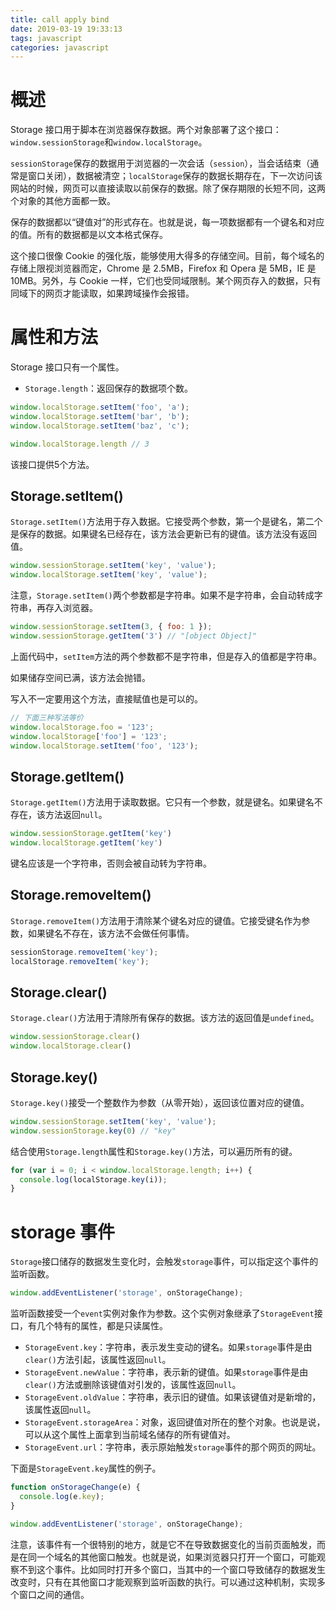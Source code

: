```yaml
---
title: call apply bind
date: 2019-03-19 19:33:13
tags: javascript
categories: javascript
---
```


# 概述
Storage 接口用于脚本在浏览器保存数据。两个对象部署了这个接口：`window.sessionStorage`和`window.localStorage`。

`sessionStorage`保存的数据用于浏览器的一次会话（`session`），当会话结束（通常是窗口关闭），数据被清空；`localStorage`保存的数据长期存在，下一次访问该网站的时候，网页可以直接读取以前保存的数据。除了保存期限的长短不同，这两个对象的其他方面都一致。

保存的数据都以“键值对”的形式存在。也就是说，每一项数据都有一个键名和对应的值。所有的数据都是以文本格式保存。

这个接口很像 Cookie 的强化版，能够使用大得多的存储空间。目前，每个域名的存储上限视浏览器而定，Chrome 是 2.5MB，Firefox 和 Opera 是 5MB，IE 是 10MB。另外，与 Cookie 一样，它们也受同域限制。某个网页存入的数据，只有同域下的网页才能读取，如果跨域操作会报错。
# 属性和方法
Storage 接口只有一个属性。
- `Storage.length`：返回保存的数据项个数。

```javascript
window.localStorage.setItem('foo', 'a');
window.localStorage.setItem('bar', 'b');
window.localStorage.setItem('baz', 'c');

window.localStorage.length // 3
```
该接口提供5个方法。
## Storage.setItem()
`Storage.setItem()`方法用于存入数据。它接受两个参数，第一个是键名，第二个是保存的数据。如果键名已经存在，该方法会更新已有的键值。该方法没有返回值。
```javascript
window.sessionStorage.setItem('key', 'value');
window.localStorage.setItem('key', 'value');
```
注意，`Storage.setItem()`两个参数都是字符串。如果不是字符串，会自动转成字符串，再存入浏览器。
```javascript
window.sessionStorage.setItem(3, { foo: 1 });
window.sessionStorage.getItem('3') // "[object Object]"
```
上面代码中，`setItem`方法的两个参数都不是字符串，但是存入的值都是字符串。

如果储存空间已满，该方法会抛错。

写入不一定要用这个方法，直接赋值也是可以的。
```javascript
// 下面三种写法等价
window.localStorage.foo = '123';
window.localStorage['foo'] = '123';
window.localStorage.setItem('foo', '123');
```
## Storage.getItem()
`Storage.getItem()`方法用于读取数据。它只有一个参数，就是键名。如果键名不存在，该方法返回`null`。
```javascript
window.sessionStorage.getItem('key')
window.localStorage.getItem('key')
```
键名应该是一个字符串，否则会被自动转为字符串。
## Storage.removeItem()
`Storage.removeItem()`方法用于清除某个键名对应的键值。它接受键名作为参数，如果键名不存在，该方法不会做任何事情。
```javascript
sessionStorage.removeItem('key');
localStorage.removeItem('key');
```
## Storage.clear()
`Storage.clear()`方法用于清除所有保存的数据。该方法的返回值是`undefined`。
```javascript
window.sessionStorage.clear()
window.localStorage.clear()
```
## Storage.key()
`Storage.key()`接受一个整数作为参数（从零开始），返回该位置对应的键值。
```javascript
window.sessionStorage.setItem('key', 'value');
window.sessionStorage.key(0) // "key"
```
结合使用`Storage.length`属性和`Storage.key()`方法，可以遍历所有的键。
```javascript
for (var i = 0; i < window.localStorage.length; i++) {
  console.log(localStorage.key(i));
}
```
# storage 事件
`Storage`接口储存的数据发生变化时，会触发`storage`事件，可以指定这个事件的监听函数。
```javascript
window.addEventListener('storage', onStorageChange);
```
监听函数接受一个`event`实例对象作为参数。这个实例对象继承了`StorageEvent`接口，有几个特有的属性，都是只读属性。
- `StorageEvent.key`：字符串，表示发生变动的键名。如果`storage`事件是由`clear()`方法引起，该属性返回`null`。
- `StorageEvent.newValue`：字符串，表示新的键值。如果`storage`事件是由`clear()`方法或删除该键值对引发的，该属性返回`null`。
- `StorageEvent.oldValue`：字符串，表示旧的键值。如果该键值对是新增的，该属性返回`null`。
- `StorageEvent.storageArea`：对象，返回键值对所在的整个对象。也说是说，可以从这个属性上面拿到当前域名储存的所有键值对。
- `StorageEvent.url`：字符串，表示原始触发`storage`事件的那个网页的网址。

下面是`StorageEvent.key`属性的例子。
```javascript
function onStorageChange(e) {
  console.log(e.key);
}

window.addEventListener('storage', onStorageChange);
```
注意，该事件有一个很特别的地方，就是它不在导致数据变化的当前页面触发，而是在同一个域名的其他窗口触发。也就是说，如果浏览器只打开一个窗口，可能观察不到这个事件。比如同时打开多个窗口，当其中的一个窗口导致储存的数据发生改变时，只有在其他窗口才能观察到监听函数的执行。可以通过这种机制，实现多个窗口之间的通信。